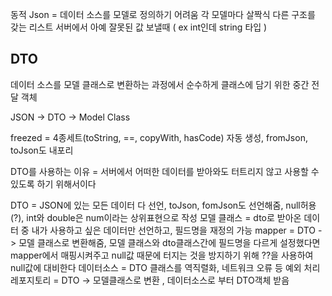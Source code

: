 동적 Json = 데이터 소스를 모델로 정의하기 어려움
각 모델마다 살짝식 다른 구조를 갖는 리스트
서버에서 아예 잘못된 값 보낼때 ( ex int인데 string 타입 )

## DTO

데이터 소스를 모델 클래스로 변환하는 과정에서 순수하게 클래스에 담기 위한 중간 전달 객체

JSON -> DTO -> Model Class

freezed = 4종세트(toString, ==, copyWith, hasCode) 자동 생성, fromJson, toJson도 내포리

DTO를 사용하는 이유
= 서버에서 어떠한 데이터를 받아와도 터트리지 않고 사용할 수 있도록 하기 위해서이다

DTO = JSON에 있는 모든 데이터 다 선언, toJson, fomJson도 선언해줌, null허용(?), int와 double은 num이라는 상위표현으로 작성
모델 클래스 = dto로 받아온 데이터 중 내가 사용하고 싶은 데이터만 선언하고, 필드명을 재정의 가능
mapper = DTO -> 모델 클래스로 변환해줌, 모델 클래스와 dto클래스간에 필드명을 다르게 설정했다면 mapper에서 매핑시켜주고 null값 때문에
터지는 것을 방지하기 위해 ??을 사용하여 null값에 대비한다
데이터소스 = DTO 클래스를 역직렬화, 네트워크 오류 등 예외 처리
레포지토리 = DTO -> 모델클래스로 변환 , 데이터소스로 부터 DTO객체 받음